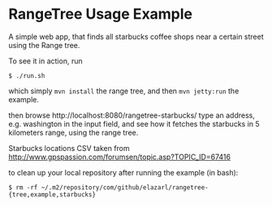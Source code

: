 RangeTree Usage Example
=========

A simple web app, that finds all starbucks coffee shops near a certain
street using the Range tree.

To see it in action, run

    $ ./run.sh

which simply `mvn install` the range tree, and then `mvn jetty:run`
the example.

then browse http://localhost:8080/rangetree-starbucks/ type an address, e.g. washington in the input field, and see how it fetches the starbucks in 5 kilometers range, using the range tree.

Starbucks locations CSV taken from http://www.gpspassion.com/forumsen/topic.asp?TOPIC_ID=67416

to clean up your local repository after running the example (in bash):

    $ rm -rf ~/.m2/repository/com/github/elazarl/rangetree-{tree,example,starbucks}
